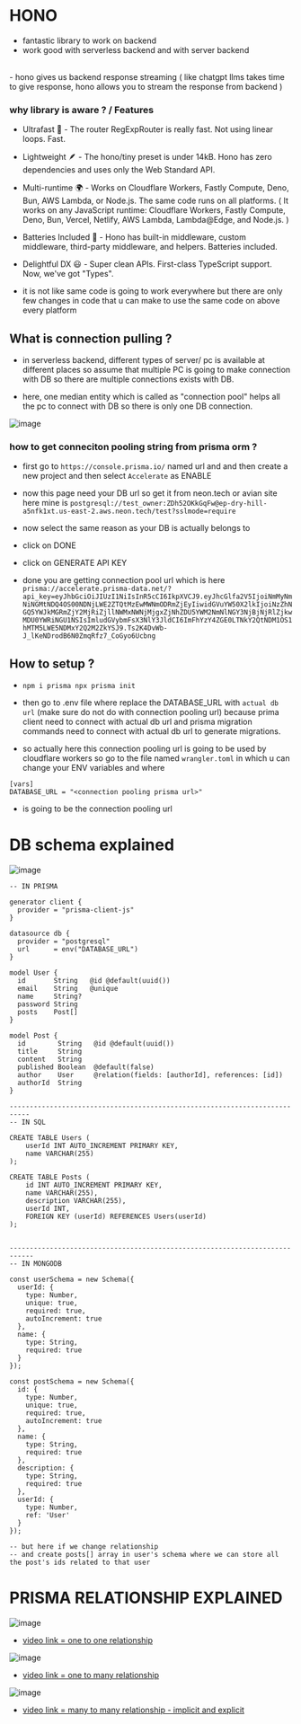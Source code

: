 # HONO

- fantastic library to work on backend 
- work good with serverless backend and with server backend

<br />
- hono gives us backend response streaming ( like chatgpt llms takes time to give response, hono allows you to stream the response from backend )

<br />

### why library is aware ? / Features
- Ultrafast 🚀 - The router RegExpRouter is really fast. Not using linear loops. Fast.
- Lightweight 🪶 - The hono/tiny preset is under 14kB. Hono has zero dependencies and uses only the Web Standard API.
- Multi-runtime 🌍 - Works on Cloudflare Workers, Fastly Compute, Deno, Bun, AWS Lambda, or Node.js. The same code runs on all platforms. ( It works on any JavaScript runtime: Cloudflare Workers, Fastly Compute, Deno, Bun, Vercel, Netlify, AWS Lambda, Lambda@Edge, and Node.js. )
- Batteries Included 🔋 - Hono has built-in middleware, custom middleware, third-party middleware, and helpers. Batteries included.
- Delightful DX 😃 - Super clean APIs. First-class TypeScript support. Now, we've got "Types".

- it is not like same code is going to work everywhere but there are only few changes in code that u can make to use the same code on above every platform

## What is connection pulling ?

- in serverless backend, different types of server/ pc is available at different places so assume that multiple PC is going to make connection with DB so there are multiple connections exists with DB.

- here, one median entity which is called as "connection pool" helps all the pc to connect with DB so there is only one DB connection.

![image](https://github.com/user-attachments/assets/eb36f4b8-5ef9-45f0-8f13-cedefb4ff413)


### how to get conneciton pooling string from prisma orm ?

- first go to `https://console.prisma.io/` named url and and then create a new project and then select `Accelerate` as ENABLE

- now this page need your DB url so get it from neon.tech or avian site here mine is `postgresql://test_owner:ZDh52OKkGqFw@ep-dry-hill-a5nfk1xt.us-east-2.aws.neon.tech/test?sslmode=require` 

- now select the same reason as your DB is actually belongs to

- click on DONE 
- click on GENERATE API KEY

- done you are getting connection pool url which is here `prisma://accelerate.prisma-data.net/?api_key=eyJhbGciOiJIUzI1NiIsInR5cCI6IkpXVCJ9.eyJhcGlfa2V5IjoiNmMyNmNiNGMtNDQ4OS00NDNjLWE2ZTQtMzEwMWNmODRmZjEyIiwidGVuYW50X2lkIjoiNzZhNGQ5YWJkMGRmZjY2MjRiZjllNWMxNWNjMjgxZjNhZDU5YWM2NmNlNGY3NjBjNjRlZjkwMDU0YWRiNGU1NSIsImludGVybmFsX3NlY3JldCI6ImFhYzY4ZGE0LTNkY2QtNDM1OS1hMTM5LWE5NDMxY2Q2M2ZkYSJ9.Ts2K4DvWb-J_lKeNDrodB6N0ZmqRfz7_CoGyo6Ucbng`


## How to setup ?

- `npm i prisma
npx prisma init`

- then go to .env file where replace the DATABASE_URL with `actual db url` (make sure do not do with connection pooling url) because prima client need to connect with actual db url and prisma migration commands need to connect with actual db url to generate migrations.

- so actually here this connection pooling url is going to be used by cloudflare workers so go to the file named `wrangler.toml` in which u can change your ENV variables and where 
```
[vars]
DATABASE_URL = "<connection pooling prisma url>"
```
- is going to be the connection pooling url

# DB schema explained

![image](https://github.com/user-attachments/assets/bbc2175f-0188-486b-ad7e-a5bbe25e0b60)


```
-- IN PRISMA

generator client {
  provider = "prisma-client-js"
}

datasource db {
  provider = "postgresql"
  url      = env("DATABASE_URL")
}

model User {
  id       String   @id @default(uuid())
  email    String   @unique
  name     String?
  password String
  posts    Post[]
}

model Post {
  id        String   @id @default(uuid())
  title     String
  content   String
  published Boolean  @default(false)
  author    User     @relation(fields: [authorId], references: [id])
  authorId  String
}

---------------------------------------------------------------------------
-- IN SQL

CREATE TABLE Users (
    userId INT AUTO_INCREMENT PRIMARY KEY,
    name VARCHAR(255)
);

CREATE TABLE Posts (
    id INT AUTO_INCREMENT PRIMARY KEY,
    name VARCHAR(255),
    description VARCHAR(255),
    userId INT,
    FOREIGN KEY (userId) REFERENCES Users(userId)
);


----------------------------------------------------------------------------
-- IN MONGODB

const userSchema = new Schema({
  userId: {
    type: Number,
    unique: true,
    required: true,
    autoIncrement: true
  },
  name: {
    type: String,
    required: true
  }
});

const postSchema = new Schema({
  id: {
    type: Number,
    unique: true,
    required: true,
    autoIncrement: true
  },
  name: {
    type: String,
    required: true
  },
  description: {
    type: String,
    required: true
  },
  userId: {
    type: Number,
    ref: 'User'
  }
});

-- but here if we change relationship
-- and create posts[] array in user's schema where we can store all the post's ids related to that user

```
# PRISMA RELATIONSHIP EXPLAINED

![image](https://github.com/user-attachments/assets/2d2a1fef-3320-4d18-b03f-4eba491b4ce0)

- [video link = one to one relationship](https://youtu.be/yecyn3Zr_tA?si=Q2CMyiFXjOKSRnUX)

![image](https://github.com/user-attachments/assets/9cde28f5-6dc1-45aa-b16c-f5b169f6e01a)

- [video link = one to many relationship](https://youtu.be/Ls99mqMT1bA?si=JeNt18IskhUKJCqT)

![image](https://github.com/user-attachments/assets/b91aca50-9a13-4e3d-9f0a-22441818a47a)

- [video link = many to many relationship - implicit and explicit](https://youtu.be/_FxMevXW2XI?si=4wmJzY2-l13khEYN)
